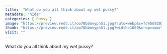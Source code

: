 ```yaml
---
title:  "What do you all think about my wet pussy?"
metadate: "hide"
categories: [ Pussy ]
image: "https://preview.redd.it/oo78bbmvypn51.jpg?auto=webp&s=fd45d9203105a221ffed7d2806853585cadcd41c"
thumb: "https://preview.redd.it/oo78bbmvypn51.jpg?width=1080&crop=smart&auto=webp&s=916d04e231e5b8ff8feb52069a5bcba953dc8266"
visit: ""
---
```

What do you all think about my wet pussy?
